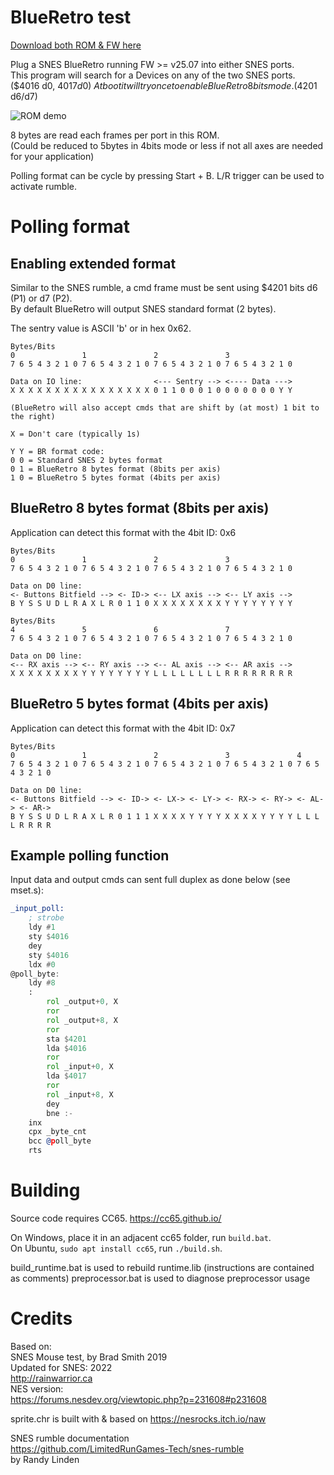 # BlueRetro test

[Download both ROM & FW here](https://github.com/darthcloud/blueretro_test_rom_snes/releases/latest)

Plug a SNES BlueRetro running FW >= v25.07 into either SNES ports.\
This program will search for a Devices on any of the two SNES ports. ($4016 d0, $4017 d0)\
At boot it will try once to enable BlueRetro 8bits mode.  ($4201 d6/d7)

![ROM demo](demo.gif)

8 bytes are read each frames per port in this ROM.\
(Could be reduced to 5bytes in 4bits mode or less if not all axes are needed for your application)

Polling format can be cycle by pressing Start + B.
L/R trigger can be used to activate rumble.

# Polling format

## Enabling extended format
Similar to the SNES rumble, a cmd frame must be sent using $4201 bits d6 (P1) or d7 (P2).\
By default BlueRetro will output SNES standard format (2 bytes).

The sentry value is ASCII 'b' or in hex 0x62.

```
Bytes/Bits
0               1               2               3
7 6 5 4 3 2 1 0 7 6 5 4 3 2 1 0 7 6 5 4 3 2 1 0 7 6 5 4 3 2 1 0

Data on IO line:                <--- Sentry --> <---- Data --->
X X X X X X X X X X X X X X X X 0 1 1 0 0 0 1 0 0 0 0 0 0 0 Y Y

(BlueRetro will also accept cmds that are shift by (at most) 1 bit to the right)

X = Don't care (typically 1s)

Y Y = BR format code:
0 0 = Standard SNES 2 bytes format
0 1 = BlueRetro 8 bytes format (8bits per axis)
1 0 = BlueRetro 5 bytes format (4bits per axis)
```

## BlueRetro 8 bytes format (8bits per axis)

Application can detect this format with the 4bit ID: 0x6

```
Bytes/Bits
0               1               2               3
7 6 5 4 3 2 1 0 7 6 5 4 3 2 1 0 7 6 5 4 3 2 1 0 7 6 5 4 3 2 1 0

Data on D0 line:
<- Buttons Bitfield --> <- ID-> <-- LX axis --> <-- LY axis -->
B Y S S U D L R A X L R 0 1 1 0 X X X X X X X X Y Y Y Y Y Y Y Y

Bytes/Bits
4               5               6               7
7 6 5 4 3 2 1 0 7 6 5 4 3 2 1 0 7 6 5 4 3 2 1 0 7 6 5 4 3 2 1 0

Data on D0 line:
<-- RX axis --> <-- RY axis --> <-- AL axis --> <-- AR axis -->
X X X X X X X X Y Y Y Y Y Y Y Y L L L L L L L L R R R R R R R R
```

## BlueRetro 5 bytes format (4bits per axis)

Application can detect this format with the 4bit ID: 0x7

```
Bytes/Bits
0               1               2               3               4
7 6 5 4 3 2 1 0 7 6 5 4 3 2 1 0 7 6 5 4 3 2 1 0 7 6 5 4 3 2 1 0 7 6 5 4 3 2 1 0

Data on D0 line:
<- Buttons Bitfield --> <- ID-> <- LX-> <- LY-> <- RX-> <- RY-> <- AL-> <- AR->
B Y S S U D L R A X L R 0 1 1 1 X X X X Y Y Y Y X X X X Y Y Y Y L L L L R R R R

```

## Example polling function

Input data and output cmds can sent full duplex as done below (see mset.s):
```asm
_input_poll:
	; strobe
	ldy #1
	sty $4016
	dey
	sty $4016
	ldx #0
@poll_byte:
	ldy #8
	:
		rol _output+0, X
		ror
		rol _output+8, X
		ror
		sta $4201
		lda $4016
		ror
		rol _input+0, X
		lda $4017
		ror
		rol _input+8, X
		dey
		bne :-
	inx
	cpx _byte_cnt
	bcc @poll_byte
	rts
```

# Building
Source code requires CC65.
https://cc65.github.io/

On Windows, place it in an adjacent cc65 folder, run `build.bat`.\
On Ubuntu, `sudo apt install cc65`, run `./build.sh`.

build_runtime.bat is used to rebuild runtime.lib (instructions are contained as comments)
preprocessor.bat is used to diagnose preprocessor usage

# Credits
Based on:\
SNES Mouse test, by Brad Smith 2019\
Updated for SNES: 2022\
http://rainwarrior.ca \
NES version:\
https://forums.nesdev.org/viewtopic.php?p=231608#p231608

sprite.chr is built with & based on https://nesrocks.itch.io/naw

SNES rumble documentation\
https://github.com/LimitedRunGames-Tech/snes-rumble \
by Randy Linden